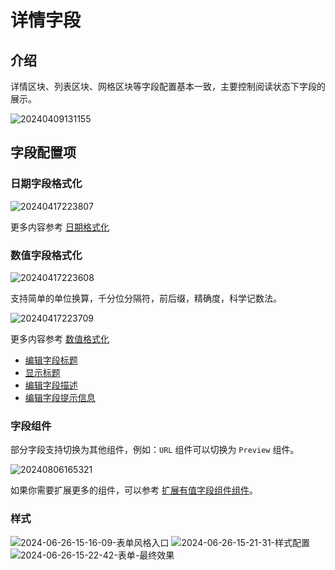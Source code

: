 # 详情字段

## 介绍

详情区块、列表区块、网格区块等字段配置基本一致，主要控制阅读状态下字段的展示。

![20240409131155](https://static-docs.nocobase.com/20240409131155.png)

## 字段配置项

### 日期字段格式化

![20240417223807](https://static-docs.nocobase.com/20240417223807.png)

更多内容参考 [日期格式化](/handbook/ui/fields/specific/date-picker)

### 数值字段格式化

![20240417223608](https://static-docs.nocobase.com/20240417223608.png)

支持简单的单位换算，千分位分隔符，前后缀，精确度，科学记数法。

![20240417223709](https://static-docs.nocobase.com/20240417223709.png)

更多内容参考 [数值格式化](/handbook/ui/fields/field-settings/number-format)

- [编辑字段标题](/handbook/ui/fields/field-settings/edit-title)
- [显示标题](/handbook/ui/fields/field-settings/display-title)
- [编辑字段描述](/handbook/ui/fields/field-settings/edit-description)
- [编辑字段提示信息](/handbook/ui/fields/field-settings/edit-tooltip)

### 字段组件

部分字段支持切换为其他组件，例如：`URL` 组件可以切换为 `Preview` 组件。

![20240806165321](https://static-docs.nocobase.com/20240806165321.png)

如果你需要扩展更多的组件，可以参考 [扩展有值字段组件组件](/plugin-samples/field/value)。

### 样式

![2024-06-26-15-16-09-表单风格入口](https://static-docs.nocobase.com/2024-06-26-15-16-09-表单风格入口.png)
![2024-06-26-15-21-31-样式配置](https://static-docs.nocobase.com/2024-06-26-15-21-31-样式配置.png)
![2024-06-26-15-22-42-表单-最终效果](https://static-docs.nocobase.com/2024-06-26-15-22-42-表单-最终效果.png)
